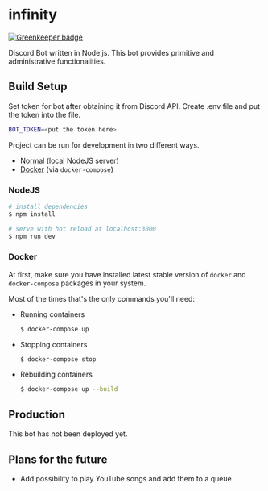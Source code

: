 # infinity

[![Greenkeeper badge](https://badges.greenkeeper.io/gitsobek/infinity.svg)](https://greenkeeper.io/)

Discord Bot written in Node.js. This bot provides primitive and administrative functionalities.

## Build Setup
Set token for bot after obtaining it from Discord API. Create .env file and put the token into the file.

```bash
BOT_TOKEN=<put the token here>
```

Project can be run for development in two different ways.
- [Normal](#nodejs) (local NodeJS server)
- [Docker](#docker) (via `docker-compose`)

### NodeJS
```bash
# install dependencies
$ npm install

# serve with hot reload at localhost:3000
$ npm run dev
```

### Docker
At first, make sure you have installed latest stable version of `docker` and `docker-compose` packages in your system.

Most of the times that's the only commands you'll need:

- Running containers
  ```bash
  $ docker-compose up
  ```
- Stopping containers
  ```bash
  $ docker-compose stop
- Rebuilding containers
  ```bash
  $ docker-compose up --build
  ```

## Production

This bot has not been deployed yet.

## Plans for the future

 - Add possibility to play YouTube songs and add them to a queue
